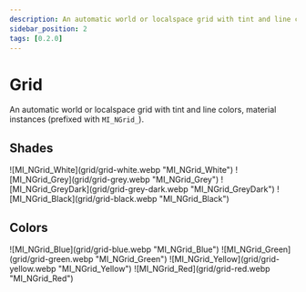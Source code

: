 ```yaml
---
description: An automatic world or localspace grid with tint and line colors.
sidebar_position: 2
tags: [0.2.0]
---
```


# Grid

An automatic world or localspace grid with tint and line colors, material instances (prefixed with `MI_NGrid_`).

## Shades

<div class="image-thumbnails">
![MI_NGrid_White](grid/grid-white.webp "MI_NGrid_White")
![MI_NGrid_Grey](grid/grid-grey.webp "MI_NGrid_Grey")
![MI_NGrid_GreyDark](grid/grid-grey-dark.webp "MI_NGrid_GreyDark")
![MI_NGrid_Black](grid/grid-black.webp "MI_NGrid_Black")
</div>

## Colors

<div class="image-thumbnails">
![MI_NGrid_Blue](grid/grid-blue.webp "MI_NGrid_Blue")
![MI_NGrid_Green](grid/grid-green.webp "MI_NGrid_Green")
![MI_NGrid_Yellow](grid/grid-yellow.webp "MI_NGrid_Yellow")
![MI_NGrid_Red](grid/grid-red.webp "MI_NGrid_Red")
</div>